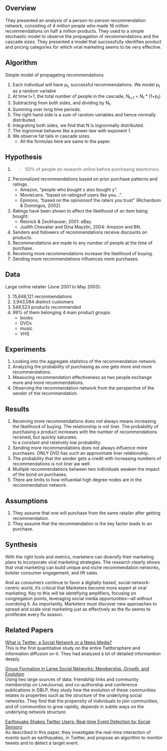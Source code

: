 Overview
--------
They presented an analysis of a person-to-person recommendation network, consisting of 4 million people who made 16 million recommendations on half a million products. They used to a simple stochastic model to observe the propagation of recommendations and the cascade sizes. They presented a model that successfully identifies product and pricing categories for which viral marketing seems to be very effective.

Algorithm
---------
Simple model of propagating recommendations

1. Each individual will have p<sub>t</sub>, successful recommendations. We model p<sub>t</sub> as a random variable   
2. At time t+1, the total number of people in the cascade, N<sub>t+1</sub> = N<sub>t</sub> * (1+p<sub>t</sub>)    
3. Subtracting from both sides, and dividing by N<sub>t</sub>.     
4. Summing over long time periods.    
5. The right hand side is a sum of random variables and hence normally distributed.    
6. Integrating both sides, we find that N is lognormally distributed.    
7. The lognormal behaves like a power-law with exponent 1.     
8. We observe fat tails in cascade sizes.    
   - All the formulas here are same to the paper.

Hypothesis
----------
1. > 50% of people do research online before purchasing electronics.   
2. Personalized recommendations based on prior purchase patterns and ratings.   
   - Amazon, “people who bought x also bought y”.  
   - MovieLens, “based on ratingsof users like you…”.   
   - Epinions, “based on the opinionsof the raters you trust” (Richardson & Domingos, 2002).    
3. Ratings have been shown to affect the likelihood of an item being bought.    
   - Resnick & Zeckhauser, 2001: eBay.     
   - Judith Chevalier and Dina Mayzlin, 2004: Amazon and BN.   
4. Senders and followers of recommendations receive discounts on products.     
5. Recommendations are made to any number of people at the time of purchase.     
6. Receiving more recommendations increase the likelihood of buying.     
7. Sending more recommendations influences more purchases.      

Data
----
Large online retailer (June 2001 to May 2003):    
1. 15,646,121 recommendations    
2. 3,943,084 distinct customers     
3. 548,523 products recommended     
4. 99% of them belonging 4 main product groups:   
   - books    
   - DVDs     
   - music    
   - VHS     

Experiments
-----------
1. Looking into the aggregate statistics of the recommendation network.      
2. Analyzing the probability of purchasing as one gets more and more recommendations.    
3. Measuring recommendation effectiveness as two people exchange more and more recommendations.    
4. Observing the recommendation network from the perspective of the sender of the recommendation.     

Results
-------
1. Receiving more recommendations does not always means increasing the likelihood of buying. The relationship is not liner. The probability of purchasing a product increases with the number of recommendations received, but quickly saturates.       
to a constant and relatively low probability. 
2. Sending more recommendations does not always influence more purchases. ONLY DVD has such an approximate liner relationship.    
3. The probability that the sender gets a credit with increasing numbers of recommendations is not liner aw well.    
4. Multiple recommendations between two individuals weaken the impact of the bond on purchases.      
5. There are limits to how influential high degree nodes are in the recommendation network.      

Assumptions
-----------
1. They assume that one will purchase from the same ratailer after getting recommendation.    
2. They assume that the recommendation is the key factor leads to an purchase.

Synthesis
---------
With the right tools and metrics, marketers can diversify their marketing plans to incorporate viral marketing strategies. The research clearly shows that viral marketing can build unique and niche recommendation networks, bolster consumer engagement, and lift sales.     
       
And as consumers continue to favor a digitally-based, social network-centric world, it’s critical that Marketers become more expert at viral marketing. Key to this will be identifying amplifiers, focusing on congregation points, leveraging social media opportunities—all without overdoing it. As importantly, Marketers must discover new approaches to spread and scale viral marketing just as effectively as the flu seems to proliferate every flu season.      

Related Papers
--------------
[What is Twitter, a Social Network or a News Media?](http://85.25.97.242/archivos/download/2010-www-twitterlh49129.pdf)   
This is the ﬁrst quantitative study on the entire Twittersphere and information diffusion on it. They had analyzed a lot of detailed informantion deeply.    

[Group Formation in Large Social Networks: Membership, Growth, and Evolution](http://wiki.cs.columbia.edu/download/attachments/1979/Group+Formation+in+Large+Social+Networks-backstrom.pdf)   
Using two large sources of data: friendship links and community membership on LiveJournal, and co-authorship and conference publications in DBLP, they study how the evolution of these communities relates to properties such as the structure of the underlying social networks. They ﬁnd that the propensity of individuals to join communities, and of communities to grow rapidly, depends in subtle ways on the underlying network structure.    

[Earthquake Shakes Twitter Users: Real-time Event Detection by Social Sensors](http://csce.uark.edu/~tingxiny/courses/5013spring13/readingList/www2010.pdf)    
As described in this paper, they investigate the real-time interaction of events such as earthquakes, in Twitter, and propose an algorithm to monitor tweets and to detect a target event.


